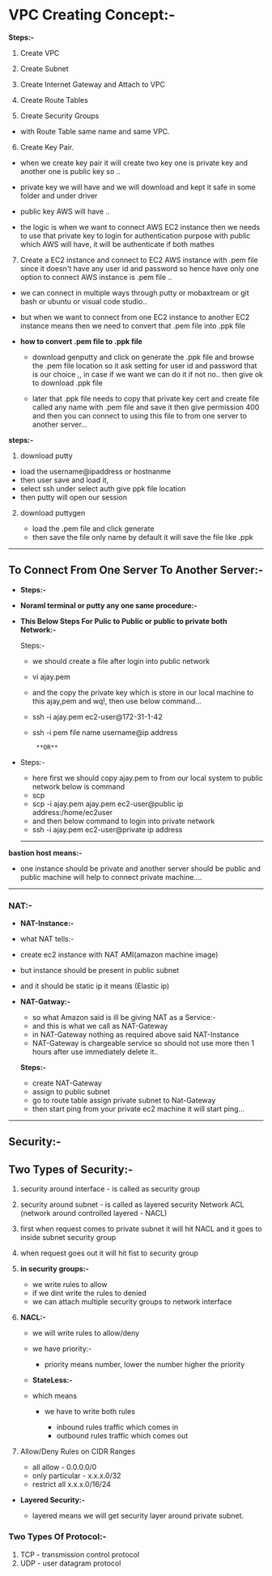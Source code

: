 # VPC Creating Concept:-

**Steps:-**

1. Create VPC

2. Create Subnet

3. Create Internet Gateway and Attach to VPC

4. Create Route Tables 

5. Create Security Groups 
 - with Route Table same name and same VPC.

 6. Create Key Pair.
  - when we create key pair it will create two key one is private key and another one is public key so ..

  - private key we will have and we will download and kept it safe in some folder and under driver

  - public key AWS will have ..

  - the logic is when we want to connect AWS EC2 instance then we needs to use that private key to login for authentication purpose with public which AWS will have, it will be authenticate if both mathes 


  7. Create a EC2 instance and connect to EC2 AWS instance with .pem file since it doesn't have any user id and password so hence have only one option to connect AWS instance is .pem file ..

  - we can connect in multiple ways through putty or mobaxtream or git bash or ubuntu or visual code studio..


  - but when we want to connect from one EC2 instance to another EC2 instance means then we need to convert that .pem file into .ppk file 


  - **how to convert .pem file to .ppk file**

       - download genputty and click on generate the .ppk file and browse the .pem file location so it ask setting for user id and password that is our choice ,, in case if we want we can do it if not no.. then give ok to download .ppk file

       - later that .ppk file needs to copy that private key cert and create file called any name with .pem file and save it then give permission 400 and then you can connect to using this file to from one server to another server...   

**steps:-**

1. download putty
 - load the username@ipaddress or hostnanme
- then user save and load it, 
- select ssh under select auth give ppk file location 
- then putty will open our session

2. download puttygen
    
    - load the .pem file and click generate
     - then save the file only name by default it will save the file like .ppk 
---


## To Connect From One Server To Another Server:-

- **Steps:-**
- **Noraml terminal or putty any one same procedure:-**

 - **This Below Steps For Pulic to Public or public to private both Network:-**
   
   Steps:-

   - we should create a file after login into  public network 
   - vi ajay.pem 
   - and the copy the private key which is store in our local machine to this ajay,pem  and wq!, then use below command...
   -  ssh -i ajay.pem ec2-user@172-31-1-42
   -  ssh -i pem file name username@ip address

  
           **OR**
- Steps:-
    - here first we should copy ajay.pem to from our local system to public network below is command    
   - scp <source> <destination>
   - scp -i ajay.pem   ajay.pem  ec2-user@public ip address:/home/ec2user
   - and then below command to login into private network
   - ssh -i ajay.pem ec2-user@private ip address 

   ---


**bastion host means:-**

- one instance should be private and another server should be public
   and public machine will help to connect private machine....

---


### NAT:-

  - **NAT-Instance:-**

  - what NAT tells:-
  - create ec2 instance with NAT AMI(amazon machine image)
  - but instance should be present in public subnet 
  - and it should be static ip it means (Elastic ip)


- **NAT-Gatway:-**

  - so what Amazon said is ill be giving NAT as a Service:-
  - and this is what we call as NAT-Gateway
  - in NAT-Gateway nothing as required above said NAT-Instance 
   - NAT-Gateway is chargeable service so should not use more then 1 hours 
   after use immediately delete it..

   **Steps:-**

  -  create NAT-Gateway
  - assign to public subnet
  - go to route table assign private subnet to Nat-Gateway
  - then start ping from your private ec2 machine it will start ping...

---

## Security:-

## Two Types of Security:-

1. security around interface - is called as security group 
2. security around subnet - is called as layered security Network ACL (network around controlled layered - NACL)

3. first when request comes to private subnet it will hit NACL and it goes to inside subnet security group

4. when request goes out it will hit fist to security group 

5. **in security groups:-**
    
    - we write rules to allow
    - if we dint write the rules to denied 
    - we can attach multiple security groups to network interface


 6. **NACL:-**   

      - we will write rules to allow/deny
      - we have priority:-

          - priority means number, lower the number higher the priority 


      - **StateLess:-**

      - which means 
           
           - we have to write both rules
              
               - inbound rules traffic which comes in
               - outbound rules traffic which comes out

7. Allow/Deny Rules on CIDR Ranges
    
    - all allow - 0.0.0.0/0
    - only particular - x.x.x.0/32
    - restrict all x.x.x.0/16/24


- **Layered Security:-**
     
     - layered means we will get security layer around private subnet.


### Two Types Of Protocol:-

  1. TCP - transmission control protocol 
  2. UDP - user datagram protocol 



  












































